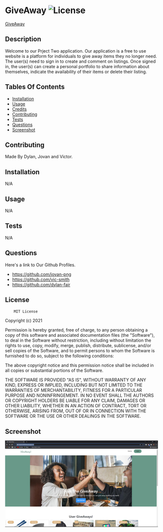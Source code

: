 # GiveAway ![License](https://img.shields.io/badge/MIT-blue)

[GiveAway](https://safe-beyond-95818.herokuapp.com/)

## Description

Welcome to our Prject Two application. Our application is a free to use website is a platform for individuals to give away items they no longer need. The user(s) need to sign in to create and comment on listings. Once signed in, the user(s) can create a personal portfolio to share information about themselves, indicate the availability of their items or delete their listing.

## Tables Of Contents

- [Installation](#installation)
- [Usage](#usage)
- [Credits](#credits)
- [Contributing](#Contributing)
- [Tests](#Tests)
- [Questions](#Questions)
- [Screenshot](#Screenshot)
## Contributing

Made By Dylan, Jovan and Victor.

## Installation

N/A

## Usage

N/A

## Tests

N/A

## Questions

Here's a link to Our Github Profiles.
- https://github.com/jovan-png
- https://github.com/vic-smith
- https://github.com/dylan-fair

## License

        MIT License

Copyright (c) 2021

Permission is hereby granted, free of charge, to any person obtaining a copy
of this software and associated documentation files (the "Software"), to deal
in the Software without restriction, including without limitation the rights
to use, copy, modify, merge, publish, distribute, sublicense, and/or sell
copies of the Software, and to permit persons to whom the Software is
furnished to do so, subject to the following conditions:

The above copyright notice and this permission notice shall be included in all
copies or substantial portions of the Software.

THE SOFTWARE IS PROVIDED "AS IS", WITHOUT WARRANTY OF ANY KIND, EXPRESS OR
IMPLIED, INCLUDING BUT NOT LIMITED TO THE WARRANTIES OF MERCHANTABILITY,
FITNESS FOR A PARTICULAR PURPOSE AND NONINFRINGEMENT. IN NO EVENT SHALL THE
AUTHORS OR COPYRIGHT HOLDERS BE LIABLE FOR ANY CLAIM, DAMAGES OR OTHER
LIABILITY, WHETHER IN AN ACTION OF CONTRACT, TORT OR OTHERWISE, ARISING FROM,
OUT OF OR IN CONNECTION WITH THE SOFTWARE OR THE USE OR OTHER DEALINGS IN THE
SOFTWARE.

## Screenshot
![screenshot](GiveAway.png)
